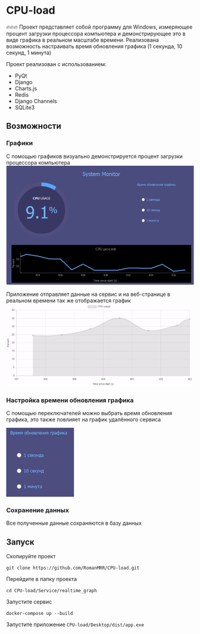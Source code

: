 # CPU-load
🔥🔥🔥 Проект представляет собой программу для Windows, измеряющее процент загрузки процессора компьютера и демонстрирующее это в виде графика в реальном масштабе времени. Реализована возможность настраивать время обновления графика (1 секунда, 10 секунд, 1 минута)

Проект реализован с использованием:

- PyQt
- Django
- Charts.js
- Redis
- Django Channels
- SQLite3

## Возможности
### Графики
С помощью графиков визуально демонстрируется процент загрузки процессора компьютера
![График в приложении](Demonstration/graph_desktop.gif)

Приложение отправляет данные на сервис и на веб-странице в реальном времени так же 
отображается график
![График на удалённом сервисе](Demonstration/graph-service.gif)


### Настройка времени обновления графика
С помощью переключателей можно выбрать время обновления графика, это также повлияет на график 
удалённого сервиса

![Переключатели времени обновления](Demonstration/time-update.png)

### Сохранение данных
Все полученные данные сохраняются в базу данных

## Запуск
Скопируйте проект
```
git clone https://github.com/RomanMRR/CPU-load.git
```
Перейдите в папку проекта
```
cd CPU-load/Service/realtime_graph
```
Запустите сервис
```
docker-compose up --build
```
Запустите приложение  `CPU-load/Desktop/dist/app.exe`
